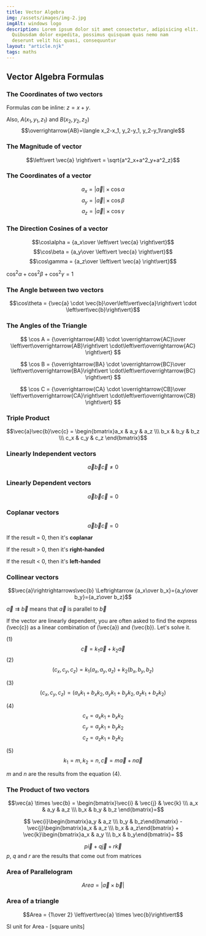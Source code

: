 ```yaml
---
title: Vector Algebra
img: /assets/images/img-2.jpg
imgAlt: windows logo
description: Lorem ipsum dolor sit amet consectetur, adipisicing elit.
  Quibusdam dolor expedita, possimus quisquam quas nemo nam
  deserunt velit hic quasi, consequuntur
layout: "article.njk"
tags: maths
---
```


## Vector Algebra Formulas

### The Coordinates of two vectors

Formulas _can_ be inline: $z = x + y$.

Also, $A(x_1,y_1,z_1)$ and $B(x_2,y_2,z_2)$
$$\overrightarrow{AB}=\langle x_2-x_1, y_2-y_1, y_2-y_1\rangle$$

### The Magnitude of vector

$$\left\vert \vec{a} \right\vert = \sqrt{a^2_x+a^2_y+a^2_z}$$

### The Coordinates of a vector

$$a_x = \left\vert \vec{a} \right\vert \times \cos \alpha$$
$$a_y = \left\vert \vec{a} \right\vert \times \cos \beta$$
$$a_z = \left\vert \vec{a} \right\vert \times \cos \gamma$$

### The Direction Cosines of a vector

$$\cos\alpha = {a_x\over \left\vert \vec{a} \right\vert}$$
$$\cos\beta = {a_y\over \left\vert \vec{a} \right\vert}$$
$$\cos\gamma = {a_z\over \left\vert \vec{a} \right\vert}$$

$\cos^2 \alpha + \cos^2 \beta + \cos^2 \gamma = 1$

### The Angle between two vectors

$$\cos\theta = {\vec{a} \cdot \vec{b}\over\left\vert\vec{a}\right\vert \cdot \left\vert\vec{b}\right\vert}$$

### The Angles of the Triangle

$$
\cos A = {\overrightarrow{AB} \cdot \overrightarrow{AC}\over
\left\vert\overrightarrow{AB}\right\vert \cdot\left\vert\overrightarrow{AC} \right\vert}
$$

$$
\cos B = {\overrightarrow{BA} \cdot \overrightarrow{BC}\over
\left\vert\overrightarrow{BA}\right\vert \cdot\left\vert\overrightarrow{BC} \right\vert}
$$

$$
\cos C = {\overrightarrow{CA} \cdot \overrightarrow{CB}\over
\left\vert\overrightarrow{CA}\right\vert \cdot\left\vert\overrightarrow{CB} \right\vert}
$$

### Triple Product

$$\vec{a}\vec{b}\vec{c} = \begin{bmatrix}a_x & a_y & a_z \\\ b_x & b_y & b_z \\\ c_x & c_y & c_z \end{bmatrix}$$

### Linearly Independent vectors

$$\vec{a}\vec{b}\vec{c}\ne 0$$

### Linearly Dependent vectors

$$\vec{a}\vec{b}\vec{c} = 0$$

### Coplanar vectors

$$\vec{a}\vec{b}\vec{c} = 0$$

If the result = 0, then it's **coplanar**

If the result > 0, then it's **right-handed**

If the result < 0, then it's **left-handed**

### Collinear vectors

$$\vec{a}\rightrightarrows\vec{b} \Leftrightarrow {a_x\over b_x}={a_y\over b_y}={a_z\over b_z}$$

$\vec{a}\rightrightarrows\vec{b}$ means that $\vec{a}$ is parallel to $\vec{b}$

If the vector are linearly dependent, you are often asked to find the express \(\vec{c}\) as a linear combination of
\(\vec{a}\) and \(\vec{b}\). Let's solve it.

(1)
$$\vec{c} = k_1\vec{a} + k_2\vec{a}$$
(2)
$$(c_x, c_y, c_z) = k_1(a_x, a_y, a_z) + k_2(b_x, b_y,b_z)$$

(3)
$$(c_x, c_y, c_z) = (a_xk_1 + b_xk_2, a_yk_1 + b_yk_2, a_zk_1 + b_zk_2)$$

(4)
$$c_x = a_xk_1 + b_xk_2$$
$$c_y = a_yk_1 + b_yk_2$$
$$c_z = a_zk_1 + b_zk_2$$

(5)
$$k_1 = m, k_2 = n, \vec{c} = m\vec{a} + n\vec{a}$$

$m$ and $n$ are the results from the equation (4).

### The Product of two vectors

$$\vec{a} \times \vec{b} = \begin{bmatrix}\vec{i} & \vec{j} & \vec{k} \\\ a_x & a_y & a_z \\\ b_x & b_y & b_z \end{bmatrix}=$$

$$
\vec{i}\begin{bmatrix}a_y & a_z \\\ b_y & b_z\end{bmatrix} - \vec{j}\begin{bmatrix}a_x & a_z \\\ b_x &
a_z\end{bmatrix} + \vec{k}\begin{bmatrix}a_x & a_y \\\ b_x & b_y\end{bmatrix}=
$$

$$p\vec{i} + q\vec{j} + r\vec{k}$$
$p$, $q$ and $r$ are the results that come out from matrices

### Area of Parallelogram

$$Area = \left\vert\vec{a} \times \vec{b}\right\vert$$

### Area of a triangle

$$Area = {1\over 2} \left\vert\vec{a} \times \vec{b}\right\vert$$

SI unit for Area - [square units]
